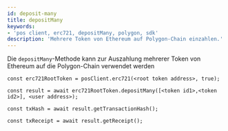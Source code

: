 ```yaml
---
id: deposit-many
title: depositMany
keywords:
- 'pos client, erc721, depositMany, polygon, sdk'
description: 'Mehrere Token von Ethereum auf Polygon-Chain einzahlen.'
---
```


Die `depositMany`-Methode kann zur Auszahlung mehrerer Token von Ethereum auf die Polygon-Chain verwendet werden

```
const erc721RootToken = posClient.erc721(<root token address>, true);

const result = await erc721RootToken.depositMany([<token id1>,<token id2>], <user address>);

const txHash = await result.getTransactionHash();

const txReceipt = await result.getReceipt();

```
